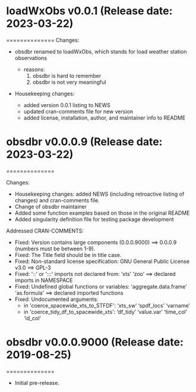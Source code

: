 # loadWxObs v0.0.1 (Release date: 2023-03-22)
==============
Changes:

* obsdbr renamed to loadWxObs, which stands for load weather station observations
	* reasons:
		1. obsdbr is hard to remember
		2. obsdbr is not very meaningful

* Housekeeping changes: 
	* added version 0.0.1 listing to NEWS
	* updated cran-comments file for new version
	* added license, installation, author, and maintainer info to README

# obsdbr v0.0.0.9 (Release date: 2023-03-22)
==============

Changes:

* Housekeeping changes: added NEWS (including retroactive listing of changes) and cran-comments file.
* Change of obsdbr maintainer
* Added some function examples based on those in the original README
* Added singularity definition file for testing package development

Addressed CRAN-COMMENTS: 
 
* Fixed: Version contains large components (0.0.0.9000) ==> 0.0.0.9 (numbers must be between 1-9). 
* Fixed: The Title field should be in title case.
* Fixed: Non-standard license specification: GNU General Public License v3.0 ==> GPL-3
* Fixed: '::' or ':::' imports not declared from: ‘xts’ ‘zoo’ ==> declared imports in NAMESPACE
* Fixed: Undefined global functions or variables: 'aggregate.data.frame' 'as.formula' ==> declared imported functions
* Fixed: Undocumented arguments:
	* in 'coerce_spacewide_xts_to_STFDF': ‘xts_sw’ ‘spdf_locs’ ‘varname’
	* in 'coerce_tidy_df_to_spacewide_xts': ‘df_tidy’ ‘value.var’ ‘time_col’ ‘id_col’

# obsdbr v0.0.0.9000 (Release date: 2019-08-25)
==============

* Initial pre-release.